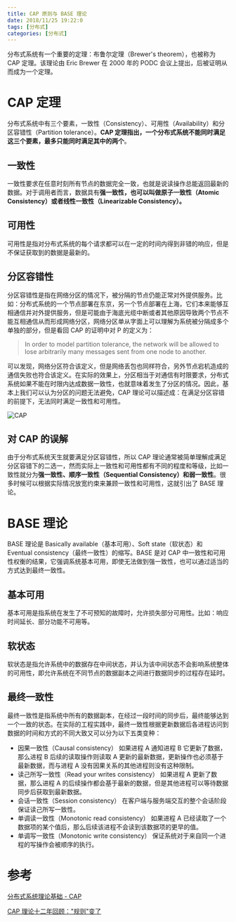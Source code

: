 ```yaml
---
title: CAP 原则与 BASE 理论
date: 2018/11/25 19:22:0
tags: [分布式]
categories: [分布式]
---
```


分布式系统有一个重要的定理：布鲁尔定理（Brewer's theorem），也被称为 CAP 定理。该理论由 Eric Brewer 在 2000 年的 PODC 会议上提出，后被证明从而成为一个定理。  

<!--more-->  

# CAP 定理
分布式系统中有三个要素，一致性（Consistency）、可用性（Availability）和分区容错性（Partition tolerance）。**CAP 定理指出，一个分布式系统不能同时满足这三个要素，最多只能同时满足其中的两个**。

## 一致性
一致性要求在任意时刻所有节点的数据完全一致，也就是说读操作总能返回最新的数据。对于调用者而言，数据具有**强一致性，也可以叫做原子一致性（Atomic Consistency）或者线性一致性（Linearizable Consistency）。**

## 可用性
可用性是指对分布式系统的每个请求都可以在一定的时间内得到非错的响应，但是不保证获取到的数据是最新的。  

## 分区容错性
分区容错性是指在网络分区的情况下，被分隔的节点仍能正常对外提供服务。比如：分布式系统的一个节点部署在东京，另一个节点部署在上海，它们本来能够互相通信并对外提供服务，但是可能由于海底光缆中断或者其他原因导致两个节点不能互相通信从而形成网络分区，网络分区单从字面上可以理解为系统被分隔成多个单独的部分，但是看回 CAP 的证明中对 P 的定义为：  

> In order to model partition tolerance, the network will be allowed to lose arbitrarily many messages sent from one node to another.  

可以发现，网络分区符合该定义，但是网络丢包也同样符合，另外节点宕机造成的通信失败也符合该定义。在实际的效果上，分区相当于对通信有时限要求，分布式系统如果不能在时限内达成数据一致性，也就意味着发生了分区的情况。因此，基本上我们可以认为分区的问题无法避免，CAP 理论可以描述成：在满足分区容错的前提下，无法同时满足一致性和可用性。  

![CAP](https://cdn.jsdelivr.net/gh/nekolr/image-hosting@201911242020/2018/12/06/KJz.png)  

## 对 CAP 的误解
由于分布式系统天生就要满足分区容错性，所以 CAP 理论通常被简单理解成满足分区容错下的二选一，然而实际上一致性和可用性都有不同的程度和等级，比如一致性就分为**强一致性、顺序一致性（Sequential Consistency）和弱一致性**。很多时候可以根据实际情况放宽约束来兼顾一致性和可用性，这就引出了 BASE 理论。

# BASE 理论
BASE 理论是 Basically available（基本可用）、Soft state（软状态）和 Eventual consistency（最终一致性）的缩写。BASE 是对 CAP 中一致性和可用性权衡的结果，它强调系统基本可用，即使无法做到强一致性，也可以通过适当的方式达到最终一致性。  

## 基本可用
基本可用是指系统在发生了不可预知的故障时，允许损失部分可用性。比如：响应时间延长、部分功能不可用等。  

## 软状态
软状态是指允许系统中的数据存在中间状态，并认为该中间状态不会影响系统整体的可用性，即允许系统在不同节点的数据副本之间进行数据同步的过程存在延时。  

## 最终一致性
最终一致性是指系统中所有的数据副本，在经过一段时间的同步后，最终能够达到一个一致的状态。在实际的工程实践中，最终一致性根据更新数据后各进程访问到数据的时间和方式的不同大致又可以分为以下五类变种：  

- 因果一致性（Causal consistency）
如果进程 A 通知进程 B 它更新了数据，那么进程 B 后续的读取操作则读取 A 更新的最新数据，更新操作也必须基于最新数据，而与进程 A 没有因果关系的其他进程则没有这种限制。  
- 读己所写一致性（Read your writes consistency）
如果进程 A 更新了数据，那么进程 A 的后续操作都会基于最新的数据，但是其他进程可以等待数据同步后获取到最新数据。  
- 会话一致性（Session consistency）
在客户端与服务端交互的整个会话阶段保证读己所写一致性。  
- 单调读一致性（Monotonic read consistency）
如果进程 A 已经读取了一个数据项的某个值后，那么后续该进程不会读到该数据项的更早的值。  
- 单调写一致性（Monotonic write consistency）
保证系统对于来自同一个进程的写操作会被顺序的执行。  

# 参考
[分布式系统理论基础 - CAP](https://www.cnblogs.com/bangerlee/p/5328888.html)  

[CAP 理论十二年回顾："规则"变了](https://www.infoq.cn/article/cap-twelve-years-later-how-the-rules-have-changed)  
